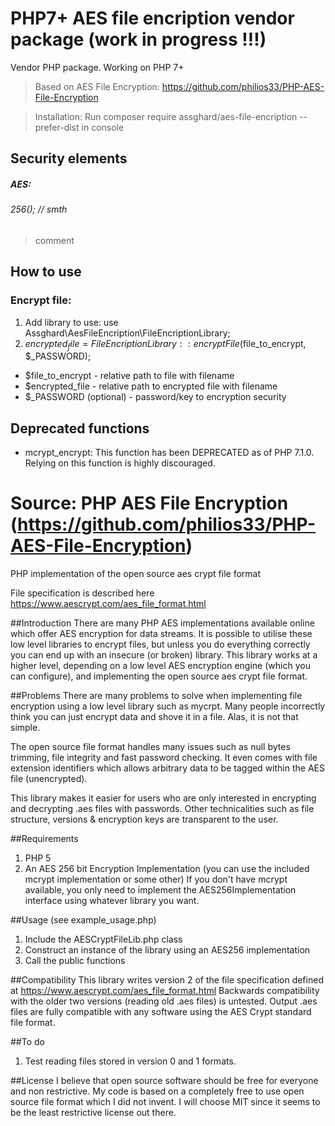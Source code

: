 # PHP7+ AES file encription vendor package (work in progress !!!)

Vendor PHP package. Working on PHP 7+

> Based on AES File Encryption: https://github.com/philios33/PHP-AES-File-Encryption



> Installation: Run composer require assghard/aes-file-encription --prefer-dist in console


## Security elements


##### AES:
###### 256(); // smth
> comment

## How to use
### Encrypt file:
1. Add library to use: use Assghard\AesFileEncription\FileEncriptionLibrary;
2. $encrypted_file = FileEncriptionLibrary::encryptFile($file_to_encrypt, $_PASSWORD);
 - $file_to_encrypt - relative path to file with filename
 - $encrypted_file - relative path to encrypted file with filename
 - $_PASSWORD (optional) - password/key to encryption security


## Deprecated functions
 - mcrypt_encrypt: This function has been DEPRECATED as of PHP 7.1.0. Relying on this function is highly discouraged.


Source: PHP AES File Encryption (https://github.com/philios33/PHP-AES-File-Encryption)
=============

PHP implementation of the open source aes crypt file format

File specification is described here
https://www.aescrypt.com/aes_file_format.html

##Introduction
There are many PHP AES implementations available online which offer AES encryption for data streams.  It is possible to utilise these low level libraries to encrypt files, but unless you do everything correctly you can end up with an insecure (or broken) library.  This library works at a higher level, depending on a low level AES encryption engine (which you can configure), and implementing the open source aes crypt file format.

##Problems
There are many problems to solve when implementing file encryption using a low level library such as mycrpt.  Many people incorrectly think you can just encrypt data and shove it in a file.  Alas, it is not that simple.

The open source file format handles many issues such as null bytes trimming, file integrity and fast password checking.  It even comes with file extension identifiers which allows arbitrary data to be tagged within the AES file (unencrypted).

This library makes it easier for users who are only interested in encrypting and decrypting .aes files with passwords.  Other technicalities such as file structure, versions & encryption keys are transparent to the user.

##Requirements
1. PHP 5
2. An AES 256 bit Encryption Implementation (you can use the included mcrypt implementation or some other)
If you don't have mcrypt available, you only need to implement the AES256Implementation interface using whatever library you want.

##Usage (see example_usage.php)
1. Include the AESCryptFileLib.php class
2. Construct an instance of the library using an AES256 implementation
3. Call the public functions

##Compatibility
This library writes version 2 of the file specification defined at https://www.aescrypt.com/aes_file_format.html
Backwards compatibility with the older two versions (reading old .aes files) is untested.
Output .aes files are fully compatible with any software using the AES Crypt standard file format.

##To do
1. Test reading files stored in version 0 and 1 formats.

##License
I believe that open source software should be free for everyone and non restrictive. My code is based on a completely free to use open source file format which I did not invent. I will choose MIT since it seems to be the least restrictive license out there.
